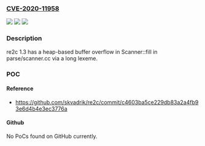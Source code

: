 ### [CVE-2020-11958](https://cve.mitre.org/cgi-bin/cvename.cgi?name=CVE-2020-11958)
![](https://img.shields.io/static/v1?label=Product&message=n%2Fa&color=blue)
![](https://img.shields.io/static/v1?label=Version&message=n%2Fa&color=blue)
![](https://img.shields.io/static/v1?label=Vulnerability&message=n%2Fa&color=brighgreen)

### Description

re2c 1.3 has a heap-based buffer overflow in Scanner::fill in parse/scanner.cc via a long lexeme.

### POC

#### Reference
- https://github.com/skvadrik/re2c/commit/c4603ba5ce229db83a2a4fb93e6d4b4e3ec3776a

#### Github
No PoCs found on GitHub currently.

